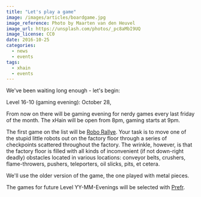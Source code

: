 ```yaml
---
title: "Let's play a game"
image: /images/articles/boardgame.jpg
image_reference: Photo by Maarten van den Heuvel
image_url: https://unsplash.com/photos/_pc8aMbI9UQ
image_license: CC0
date: 2016-10-25
categories:
  - news
  - events
tags:
  - xhain
  - events
---
```


We've been waiting long enough - let's begin:

Level 16-10 (gaming evening): October 28,

From now on there will be gaming evening for nerdy games every last friday of the month. The xHain will be open from 8pm, gaming starts at 9pm.

<!--more-->

The first game on the list will be <a href="https://boardgamegeek.com/boardgame/18/robo-rally">Robo Rallye</a>.
Your task is to move one of the stupid little robots out on the factory floor through a series of checkpoints scattered throughout the factory. The wrinkle, however, is that the factory floor is filled with all kinds of inconvenient (if not down-right deadly) obstacles located in various locations: conveyor belts, crushers, flame-throwers, pushers, teleporters, oil slicks, pits, et cetera.

We'll use the older version of the game, the one played with metal pieces.

The games for future Level YY-MM-Evenings will be selected with <a href="www.prefr.org">Prefr</a>.
